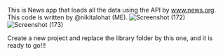 This is News app that loads all the data using the API by www.news.org.
This code is written by @nikitalohat (ME).
![Screenshot (172)](https://user-images.githubusercontent.com/68125656/208383351-06cba195-2c0f-4e12-b73f-ca0236e34ff9.png)
![Screenshot (173)](https://user-images.githubusercontent.com/68125656/208383405-1ab18df7-56eb-4854-a3aa-f4ad621b5d4a.png)

Create a new project and replace the library folder by this one, and it is ready to go!!!
